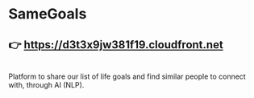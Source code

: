 # SameGoals
## 👉 https://d3t3x9jw381f19.cloudfront.net

<br>
 Platform to share our list of life goals and find similar people to connect with, through AI (NLP).

 
